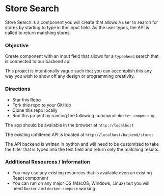 # Store Search
Store Search is a component you will create that allows a user to search for stores by starting to type in the input field.  As the user types, the API is called to return matching stores.

### Objective
Create component with an input field that allows for a `typeahead` search that is connected to our backend api.  

This project is intentionally vague such that you can accomplish this any way you wish to show off any design or programming creativity. 

### Directions
- Star this Repo 
- Fork this repo to your GitHub
- Clone this repo locally
- Run this project by running the following command: `docker-compose up`

The app should be available in the browser at `http://localhost`

The existing unfiltered API is located at `http://localhost/backend/stores` 

The API backend is written in python and will need to be customized to take the filter that is typed into the text field and return only the matching results.

### Additional Resources / Information
- You may use any existing resources that is available even an existing React component
- You can run on any major OS (MacOS, Windows, Linux) but you will need `Docker` and `docker-compose` working